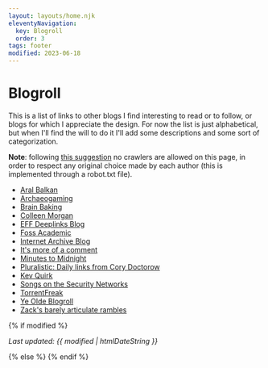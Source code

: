 ```yaml
---
layout: layouts/home.njk
eleventyNavigation:
  key: Blogroll
  order: 3
tags: footer
modified: 2023-06-18
---
```

# Blogroll

This is a list of links to other blogs I find interesting to read or to follow, or blogs for which I appreciate the design. For now the list is just alphabetical, but when I'll find the will to do it I'll add some descriptions and some sort of categorization.

**Note**: following [this suggestion](https://starbreaker.org/links/) no crawlers are allowed on this page, in order to respect any original choice made by each author (this is implemented through a robot.txt file).

- [Aral Balkan](https://ar.al)
- [Archaeogaming](https://archaeogaming.com)
- [Brain Baking](https://brainbaking.com)
- [Colleen Morgan](https://colleen-morgan.com)
- [EFF Deeplinks Blog](https://www.eff.org/deeplinks)
- [Foss Academic](https://fossacademic.tech)
- [Internet Archive Blog](https://blog.archive.org)
- [It's more of a comment](https://itsmoreofacomment.com)
- [Minutes to Midnight](https://minutestomidnight.co.uk)
- [Pluralistic: Daily links from Cory Doctorow](https://pluralistic.net/)
- [Kev Quirk](https://kevquirk.com/)
- [Songs on the Security Networks](https://rys.io)
- [TorrentFreak](https://torrentfreak.com/)
- [Ye Olde Blogroll](https://blogroll.org/)
- [Zack's barely articulate rambles](https://blog.zackbatist.info)


 {% if modified %}
 <p class="small"><i>Last updated: {{ modified | htmlDateString }}</i></p>
 {% else %}
{% endif %}